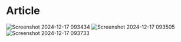 # Article
![Screenshot 2024-12-17 093434](https://github.com/user-attachments/assets/57a4a172-01ec-4ce3-a944-5f9d9eaedeec)
![Screenshot 2024-12-17 093505](https://github.com/user-attachments/assets/30703e8f-6126-4517-9ea2-bce74923e3e4)
![Screenshot 2024-12-17 093733](https://github.com/user-attachments/assets/94336913-9918-413f-8132-8439fc476580)
